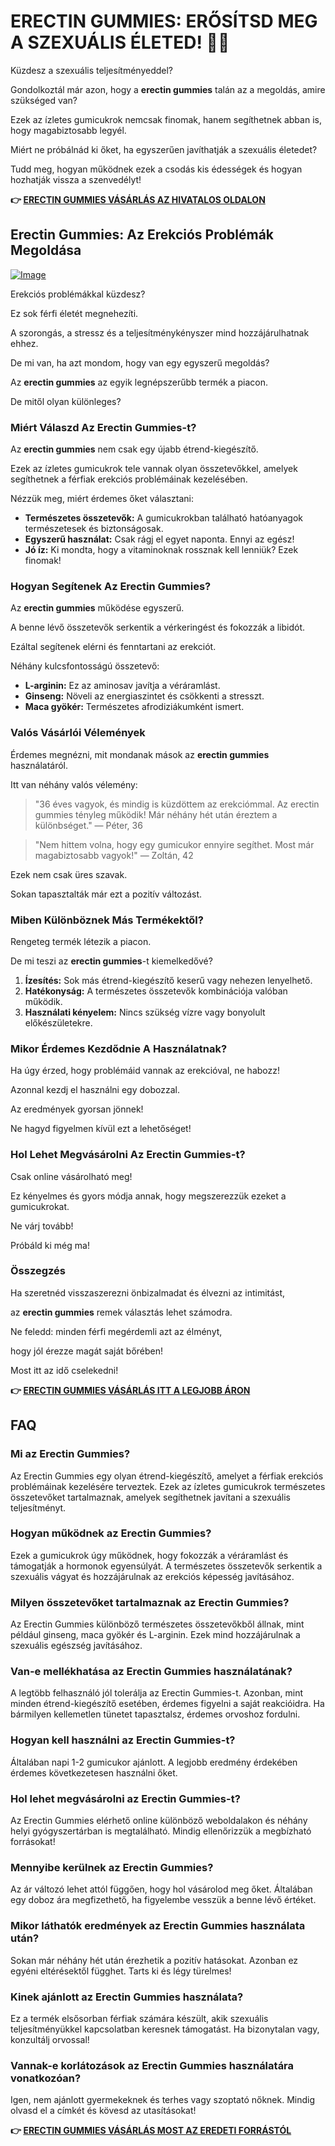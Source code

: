 # ERECTIN GUMMIES: ERŐSÍTSD MEG A SZEXUÁLIS ÉLETED! 🍬💪

Küzdesz a szexuális teljesítményeddel?  

Gondolkoztál már azon, hogy a **erectin gummies** talán az a megoldás, amire szükséged van?  

Ezek az ízletes gumicukrok nemcsak finomak, hanem segíthetnek abban is, hogy magabiztosabb legyél.  

Miért ne próbálnád ki őket, ha egyszerűen javíthatják a szexuális életedet?  

Tudd meg, hogyan működnek ezek a csodás kis édességek és hogyan hozhatják vissza a szenvedélyt!



**👉 [ERECTIN GUMMIES VÁSÁRLÁS AZ HIVATALOS OLDALON](https://gchaffi.com/aMeT4DkL)**

## Erectin Gummies: Az Erekciós Problémák Megoldása

[![Image](https://www2.sellhealth.com/262/erectingummies_5_1.jpg)](https://gchaffi.com/aMeT4DkL)

Erekciós problémákkal küzdesz?

Ez sok férfi életét megnehezíti. 

A szorongás, a stressz és a teljesítménykényszer mind hozzájárulhatnak ehhez.

De mi van, ha azt mondom, hogy van egy egyszerű megoldás? 

Az **erectin gummies** az egyik legnépszerűbb termék a piacon. 

De mitől olyan különleges?

### Miért Válaszd Az Erectin Gummies-t?

Az **erectin gummies** nem csak egy újabb étrend-kiegészítő. 

Ezek az ízletes gumicukrok tele vannak olyan összetevőkkel, amelyek segíthetnek a férfiak erekciós problémáinak kezelésében.

Nézzük meg, miért érdemes őket választani:

- **Természetes összetevők:** A gumicukrokban található hatóanyagok természetesek és biztonságosak.
- **Egyszerű használat:** Csak rágj el egyet naponta. Ennyi az egész!
- **Jó íz:** Ki mondta, hogy a vitaminoknak rossznak kell lenniük? Ezek finomak!

### Hogyan Segítenek Az Erectin Gummies?

Az **erectin gummies** működése egyszerű. 

A benne lévő összetevők serkentik a vérkeringést és fokozzák a libidót.

Ezáltal segítenek elérni és fenntartani az erekciót.

Néhány kulcsfontosságú összetevő:

- **L-arginin:** Ez az aminosav javítja a véráramlást.
- **Ginseng:** Növeli az energiaszintet és csökkenti a stresszt.
- **Maca gyökér:** Természetes afrodiziákumként ismert.

### Valós Vásárlói Vélemények

Érdemes megnézni, mit mondanak mások az **erectin gummies** használatáról. 

Itt van néhány valós vélemény:

> "36 éves vagyok, és mindig is küzdöttem az erekciómmal. 
> Az erectin gummies tényleg működik! 
> Már néhány hét után éreztem a különbséget." 
> — Péter, 36

> "Nem hittem volna, hogy egy gumicukor ennyire segíthet. 
> Most már magabiztosabb vagyok!" 
> — Zoltán, 42

Ezek nem csak üres szavak. 

Sokan tapasztalták már ezt a pozitív változást.

### Miben Különböznek Más Termékektől?

Rengeteg termék létezik a piacon. 

De mi teszi az **erectin gummies**-t kiemelkedővé?

1. **Ízesítés:** Sok más étrend-kiegészítő keserű vagy nehezen lenyelhető.
2. **Hatékonyság:** A természetes összetevők kombinációja valóban működik.
3. **Használati kényelem:** Nincs szükség vízre vagy bonyolult előkészületekre.

### Mikor Érdemes Kezdődnie A Használatnak?

Ha úgy érzed, hogy problémáid vannak az erekcióval, ne habozz! 

Azonnal kezdj el használni egy dobozzal.

Az eredmények gyorsan jönnek!

Ne hagyd figyelmen kívül ezt a lehetőséget!

### Hol Lehet Megvásárolni Az Erectin Gummies-t?

Csak online vásárolható meg! 

Ez kényelmes és gyors módja annak, hogy megszerezzük ezeket a gumicukrokat.

Ne várj tovább! 

Próbáld ki még ma!

### Összegzés

Ha szeretnéd visszaszerezni önbizalmadat és élvezni az intimitást,

az **erectin gummies** remek választás lehet számodra.

Ne feledd: minden férfi megérdemli azt az élményt,

hogy jól érezze magát saját bőrében!

Most itt az idő cselekedni!



**👉 [ERECTIN GUMMIES VÁSÁRLÁS ITT A LEGJOBB ÁRON](https://gchaffi.com/aMeT4DkL)**

## FAQ

### Mi az Erectin Gummies?

Az Erectin Gummies egy olyan étrend-kiegészítő, amelyet a férfiak erekciós problémáinak kezelésére terveztek. Ezek az ízletes gumicukrok természetes összetevőket tartalmaznak, amelyek segíthetnek javítani a szexuális teljesítményt.

### Hogyan működnek az Erectin Gummies?

Ezek a gumicukrok úgy működnek, hogy fokozzák a véráramlást és támogatják a hormonok egyensúlyát. A természetes összetevők serkentik a szexuális vágyat és hozzájárulnak az erekciós képesség javításához.

### Milyen összetevőket tartalmaznak az Erectin Gummies?

Az Erectin Gummies különböző természetes összetevőkből állnak, mint például ginseng, maca gyökér és L-arginin. Ezek mind hozzájárulnak a szexuális egészség javításához.

### Van-e mellékhatása az Erectin Gummies használatának?

A legtöbb felhasználó jól tolerálja az Erectin Gummies-t. Azonban, mint minden étrend-kiegészítő esetében, érdemes figyelni a saját reakcióidra. Ha bármilyen kellemetlen tünetet tapasztalsz, érdemes orvoshoz fordulni.

### Hogyan kell használni az Erectin Gummies-t?

Általában napi 1-2 gumicukor ajánlott. A legjobb eredmény érdekében érdemes következetesen használni őket. 

### Hol lehet megvásárolni az Erectin Gummies-t?

Az Erectin Gummies elérhető online különböző weboldalakon és néhány helyi gyógyszertárban is megtalálható. Mindig ellenőrizzük a megbízható forrásokat!

### Mennyibe kerülnek az Erectin Gummies?

Az ár változó lehet attól függően, hogy hol vásárolod meg őket. Általában egy doboz ára megfizethető, ha figyelembe vesszük a benne lévő értéket.

### Mikor láthatók eredmények az Erectin Gummies használata után?

Sokan már néhány hét után érezhetik a pozitív hatásokat. Azonban ez egyéni eltérésektől függhet. Tarts ki és légy türelmes!

### Kinek ajánlott az Erectin Gummies használata?

Ez a termék elsősorban férfiak számára készült, akik szexuális teljesítményükkel kapcsolatban keresnek támogatást. Ha bizonytalan vagy, konzultálj orvossal!

### Vannak-e korlátozások az Erectin Gummies használatára vonatkozóan? 

Igen, nem ajánlott gyermekeknek és terhes vagy szoptató nőknek. Mindig olvasd el a címkét és kövesd az utasításokat!



**👉 [ERECTIN GUMMIES VÁSÁRLÁS MOST AZ EREDETI FORRÁSTÓL](https://gchaffi.com/aMeT4DkL)**